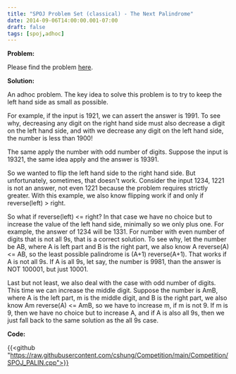 ```yaml
---
title: "SPOJ Problem Set (classical) - The Next Palindrome"
date: 2014-09-06T14:00:00.001-07:00
draft: false
tags: [spoj,adhoc]
---
```


**Problem:**

Please find the problem [here](http://www.spoj.com/problems/PALIN/).

**Solution:**

An adhoc problem. The key idea to solve this problem is to try to keep the left hand side as small as possible.

For example, if the input is 1921, we can assert the answer is 1991. To see why, decreasing any digit on the right hand side must also decrease a digit on the left hand side, and with we decrease any digit on the left hand side, the number is less than 1900!

The same apply the number with odd number of digits. Suppose the input is 19321, the same idea apply and the answer is 19391.

So we wanted to flip the left hand side to the right hand side. But unfortunately, sometimes, that doesn't work. Consider the input 1234, 1221 is not an answer, not even 1221 because the problem requires strictly greater. With this example, we also know flipping work if and only if reverse(left) > right.

So what if reverse(left) <= right? In that case we have no choice but to increase the value of the left hand side, minimally so we only plus one. For example, the answer of 1234 will be 1331. For number with even number of digits that is not all 9s, that is a correct solution. To see why, let the number be AB, where A is left part and B is the right part, we also know A reverse(A) <= AB, so the least possible palindrome is (A+1) reverse(A+1). That works if A is not all 9s. If A is all 9s, let say, the number is 9981, than the answer is NOT 100001, but just 10001. 

Last but not least, we also deal with the case with odd number of digits. This time we can increase the middle digit. Suppose the number is AmB, where A is the left part, m is the middle digit, and B is the right part, we also know Am reverse(A) <= AmB, so we have to increase m, if m is not 9. If m is 9, then we have no choice but to increase A, and if A is also all 9s, then we just fall back to the same solution as the all 9s case.

**Code:**

{{<github "https://raw.githubusercontent.com/cshung/Competition/main/Competition/SPOJ_PALIN.cpp">}}